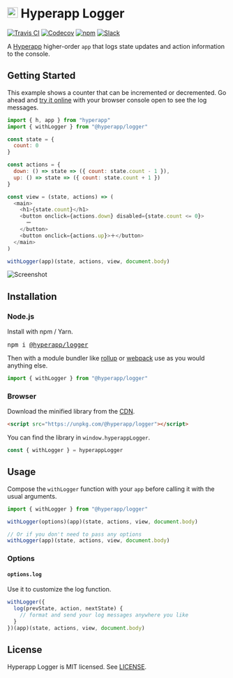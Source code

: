 # <img height=24 src=https://cdn.rawgit.com/jorgebucaran/f53d2c00bafcf36e84ffd862f0dc2950/raw/882f20c970ff7d61aa04d44b92fc3530fa758bc0/Hyperapp.svg> Hyperapp Logger

[![Travis CI](https://img.shields.io/travis/hyperapp/logger/master.svg)](https://travis-ci.org/hyperapp/logger)
[![Codecov](https://img.shields.io/codecov/c/github/hyperapp/logger/master.svg)](https://codecov.io/gh/hyperapp/logger)
[![npm](https://img.shields.io/npm/v/@hyperapp/logger.svg)](https://www.npmjs.org/package/@hyperapp/logger)
[![Slack](https://hyperappjs.herokuapp.com/badge.svg)](https://hyperappjs.herokuapp.com "Join us")

A [Hyperapp](https://github.com/hyperapp/hyperapp) higher-order `app` that logs state updates and action information to the console.

## Getting Started

This example shows a counter that can be incremented or decremented. Go ahead and [try it online](https://codepen.io/okwolf/pen/xLQmvW?editors=0010) with your browser console open to see the log messages.

```js
import { h, app } from "hyperapp"
import { withLogger } from "@hyperapp/logger"

const state = {
  count: 0
}

const actions = {
  down: () => state => ({ count: state.count - 1 }),
  up: () => state => ({ count: state.count + 1 })
}

const view = (state, actions) => (
  <main>
    <h1>{state.count}</h1>
    <button onclick={actions.down} disabled={state.count <= 0}>
      ー
    </button>
    <button onclick={actions.up}>＋</button>
  </main>
)

withLogger(app)(state, actions, view, document.body)
```

![Screenshot](https://user-images.githubusercontent.com/3735164/36941306-d7233132-1f0c-11e8-9b97-335f7957a685.png)

## Installation

### Node.js

Install with npm / Yarn.

<pre>
npm i <a href="https://www.npmjs.com/package/@hyperapp/logger">@hyperapp/logger</a>
</pre>

Then with a module bundler like [rollup](https://github.com/rollup/rollup) or [webpack](https://github.com/webpack/webpack) use as you would anything else.

```js
import { withLogger } from "@hyperapp/logger"
```

### Browser

Download the minified library from the [CDN](https://unpkg.com/@hyperapp/logger).

```html
<script src="https://unpkg.com/@hyperapp/logger"></script>
```

You can find the library in `window.hyperappLogger`.

```js
const { withLogger } = hyperappLogger
```

## Usage

Compose the `withLogger` function with your `app` before calling it with the usual arguments.

```js
import { withLogger } from "@hyperapp/logger"

withLogger(options)(app)(state, actions, view, document.body)

// Or if you don't need to pass any options
withLogger(app)(state, actions, view, document.body)
```

### Options

#### `options.log`

Use it to customize the log function.

```js
withLogger({
  log(prevState, action, nextState) {
    // format and send your log messages anywhere you like
  }
})(app)(state, actions, view, document.body)
```

## License

Hyperapp Logger is MIT licensed. See [LICENSE](LICENSE.md).
